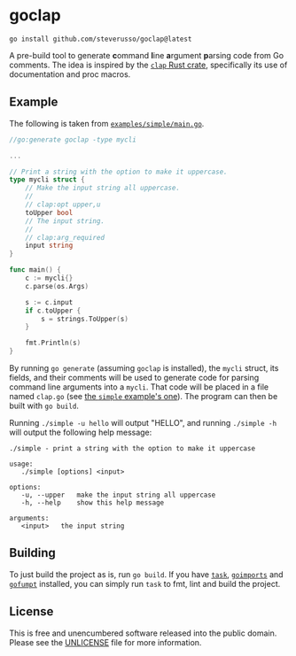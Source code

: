 # goclap

```
go install github.com/steverusso/goclap@latest
```

A pre-build tool to generate **c**ommand **l**ine **a**rgument **p**arsing code
from Go comments. The idea is inspired by the [`clap` Rust
crate](https://github.com/clap-rs/clap), specifically its use of documentation
and proc macros.

## Example

The following is taken from [`examples/simple/main.go`](./examples/simple/main.go).

```go
//go:generate goclap -type mycli

...

// Print a string with the option to make it uppercase.
type mycli struct {
	// Make the input string all uppercase.
	//
	// clap:opt upper,u
	toUpper bool
	// The input string.
	//
	// clap:arg_required
	input string
}

func main() {
	c := mycli{}
	c.parse(os.Args)

	s := c.input
	if c.toUpper {
		s = strings.ToUpper(s)
	}

	fmt.Println(s)
}
```

By running `go generate` (assuming `goclap` is installed), the `mycli` struct,
its fields, and their comments will be used to generate code for parsing
command line arguments into a `mycli`. That code will be placed in a file named
`clap.go` (see [the `simple` example's one](./examples/simple/clap.go)). The
program can then be built with `go build`.

Running `./simple -u hello` will output "HELLO", and running `./simple -h` will
output the following help message:

```
./simple - print a string with the option to make it uppercase

usage:
   ./simple [options] <input>

options:
   -u, --upper   make the input string all uppercase
   -h, --help    show this help message

arguments:
   <input>   the input string
```

## Building

To just build the project as is, run `go build`. If you have
[`task`](https://github.com/go-task/task),
[`goimports`](https://pkg.go.dev/golang.org/x/tools/cmd/goimports) and
[`gofumpt`](https://github.com/mvdan/gofumpt) installed, you can simply run `task` to fmt,
lint and build the project.

## License

This is free and unencumbered software released into the public domain. Please
see the [UNLICENSE](./UNLICENSE) file for more information.
